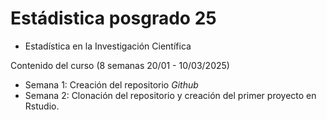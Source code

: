 # Estádistica posgrado 25
+ Estadística en la Investigación Científica

Contenido del curso (8 semanas 20/01 - 10/03/2025) 

- Semana 1: Creación del repositorio *Github*
- Semana 2: Clonación del repositorio y creación del primer proyecto en Rstudio.